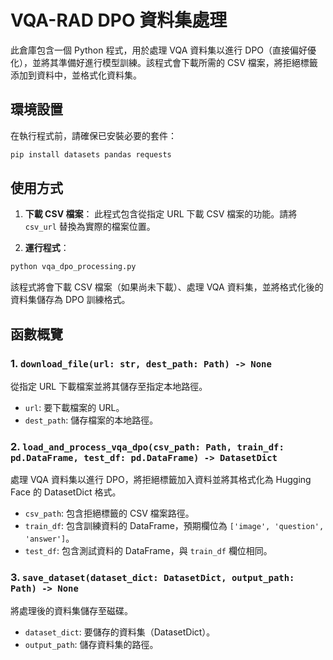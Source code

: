 
# VQA-RAD DPO 資料集處理

此倉庫包含一個 Python 程式，用於處理 VQA 資料集以進行 DPO（直接偏好優化），並將其準備好進行模型訓練。該程式會下載所需的 CSV 檔案，將拒絕標籤添加到資料中，並格式化資料集。

## 環境設置

在執行程式前，請確保已安裝必要的套件：

```bash
pip install datasets pandas requests
```

## 使用方式

1. **下載 CSV 檔案**：
   此程式包含從指定 URL 下載 CSV 檔案的功能。請將 `csv_url` 替換為實際的檔案位置。

2. **運行程式**：

```bash
python vqa_dpo_processing.py
```

該程式將會下載 CSV 檔案（如果尚未下載）、處理 VQA 資料集，並將格式化後的資料集儲存為 DPO 訓練格式。

## 函數概覽

### 1. `download_file(url: str, dest_path: Path) -> None`

從指定 URL 下載檔案並將其儲存至指定本地路徑。

- `url`: 要下載檔案的 URL。
- `dest_path`: 儲存檔案的本地路徑。

### 2. `load_and_process_vqa_dpo(csv_path: Path, train_df: pd.DataFrame, test_df: pd.DataFrame) -> DatasetDict`

處理 VQA 資料集以進行 DPO，將拒絕標籤加入資料並將其格式化為 Hugging Face 的 DatasetDict 格式。

- `csv_path`: 包含拒絕標籤的 CSV 檔案路徑。
- `train_df`: 包含訓練資料的 DataFrame，預期欄位為 `['image', 'question', 'answer']`。
- `test_df`: 包含測試資料的 DataFrame，與 `train_df` 欄位相同。

### 3. `save_dataset(dataset_dict: DatasetDict, output_path: Path) -> None`

將處理後的資料集儲存至磁碟。

- `dataset_dict`: 要儲存的資料集（DatasetDict）。
- `output_path`: 儲存資料集的路徑。
